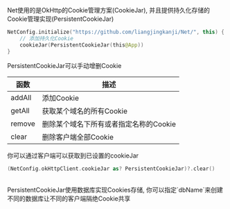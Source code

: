 Net使用的是OkHttp的Cookie管理方案(CookieJar), 并且提供持久化存储的Cookie管理实现(PersistentCookieJar)

```kotlin
NetConfig.initialize("https://github.com/liangjingkanji/Net/", this) {
    // 添加持久化Cookie
    cookieJar(PersistentCookieJar(this@App))
}
```

PersistentCookieJar可以手动增删Cookie

| 函数 | 描述 |
|-|-|
| addAll | 添加Cookie |
| getAll | 获取某个域名的所有Cookie |
| remove | 删除某个域名下所有或者指定名称的Cookie |
| clear | 删除客户端全部Cookie |


你可以通过客户端可以获取到已设置的cookieJar
```kotlin
(NetConfig.okHttpClient.cookieJar as? PersistentCookieJar)?.clear()
```

<br>
PersistentCookieJar使用数据库实现Cookies存储, 你可以指定`dbName`来创建不同的数据库让不同的客户端隔绝Cookie共享
